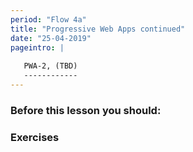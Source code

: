 ```yaml
---
period: "Flow 4a"
title: "Progressive Web Apps continued"
date: "25-04-2019"
pageintro: | 
   
   PWA-2, (TBD)
   ------------
---
```


### Before this lesson you should:
<!--readings_begin-->

<!--readings_end-->

### Exercises
<!--exercises_begin-->

<!--exercises_end-->